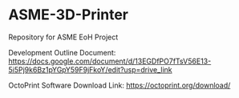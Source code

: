 # ASME-3D-Printer
Repository for ASME EoH Project

Development Outline Document: https://docs.google.com/document/d/13EGDfPO7fTsV56E13-5i5Pj9k6Bz1pYGpY59F9jFkoY/edit?usp=drive_link

OctoPrint Software Download Link: https://octoprint.org/download/
